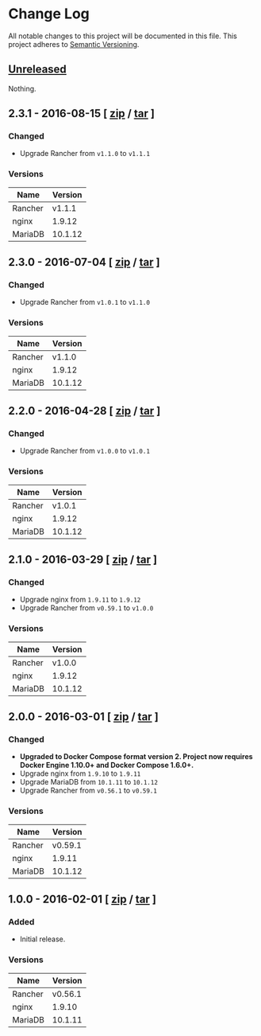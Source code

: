 # Change Log

All notable changes to this project will be documented in this file.
This project adheres to [Semantic Versioning](http://semver.org/).


## [Unreleased](https://github.com/weahead/rancher-server/compare/v2.3.1...HEAD)

Nothing.


## 2.3.1 - 2016-08-15 \[ [zip](https://github.com/weahead/rancher-server/archive/v2.3.1.zip) / [tar](https://github.com/weahead/rancher-server/archive/v2.3.1.tar.gz) \]

### Changed

- Upgrade Rancher from `v1.1.0` to `v1.1.1`


### Versions

| Name    | Version |
| ------- | ------- |
| Rancher | v1.1.1  |
| nginx   | 1.9.12  |
| MariaDB | 10.1.12 |


## 2.3.0 - 2016-07-04 \[ [zip](https://github.com/weahead/rancher-server/archive/v2.3.0.zip) / [tar](https://github.com/weahead/rancher-server/archive/v2.3.0.tar.gz) \]

### Changed

- Upgrade Rancher from `v1.0.1` to `v1.1.0`


### Versions

| Name    | Version |
| ------- | ------- |
| Rancher | v1.1.0  |
| nginx   | 1.9.12  |
| MariaDB | 10.1.12 |


## 2.2.0 - 2016-04-28 \[ [zip](https://github.com/weahead/rancher-server/archive/v2.2.0.zip) / [tar](https://github.com/weahead/rancher-server/archive/v2.2.0.tar.gz) \]


### Changed

- Upgrade Rancher from `v1.0.0` to `v1.0.1`


### Versions

| Name    | Version |
| ------- | ------- |
| Rancher | v1.0.1  |
| nginx   | 1.9.12  |
| MariaDB | 10.1.12 |


## 2.1.0 - 2016-03-29 \[ [zip](https://github.com/weahead/rancher-server/archive/v2.1.0.zip) / [tar](https://github.com/weahead/rancher-server/archive/v2.1.0.tar.gz) \]


### Changed

- Upgrade nginx from `1.9.11` to `1.9.12`
- Upgrade Rancher from `v0.59.1` to `v1.0.0`


### Versions

| Name    | Version |
| ------- | ------- |
| Rancher | v1.0.0  |
| nginx   | 1.9.12  |
| MariaDB | 10.1.12 |


## 2.0.0 - 2016-03-01 \[ [zip](https://github.com/weahead/rancher-server/archive/v2.0.0.zip) / [tar](https://github.com/weahead/rancher-server/archive/v2.0.0.tar.gz) \]


### Changed

- **Upgraded to Docker Compose format version 2. Project now requires Docker
  Engine 1.10.0+ and Docker Compose 1.6.0+.**
- Upgrade nginx from `1.9.10` to `1.9.11`
- Upgrade MariaDB from `10.1.11` to `10.1.12`
- Upgrade Rancher from `v0.56.1` to `v0.59.1`


### Versions

| Name    | Version |
| ------- | ------- |
| Rancher | v0.59.1 |
| nginx   | 1.9.11  |
| MariaDB | 10.1.12 |


## 1.0.0 - 2016-02-01 \[ [zip](https://github.com/weahead/rancher-server/archive/v1.0.0.zip) / [tar](https://github.com/weahead/rancher-server/archive/v1.0.0.tar.gz) \]


### Added

- Initial release.


### Versions

| Name    | Version |
| ------- | ------- |
| Rancher | v0.56.1 |
| nginx   | 1.9.10  |
| MariaDB | 10.1.11 |

